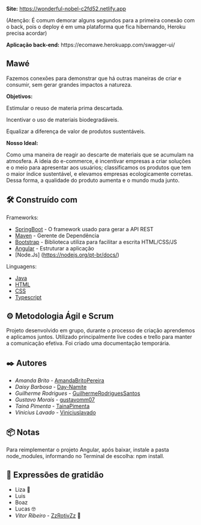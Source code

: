 <b>Site:</b> https://wonderful-nobel-c2fd52.netlify.app
<p>(Atenção: É comum demorar alguns segundos para a primeira conexão com o back, pois o deploy é em uma plataforma que fica hibernando, Heroku precisa acordar)</p>
<b>Aplicação back-end:</b> https://ecomawe.herokuapp.com/swagger-ui/

## Mawé

Fazemos conexões para demonstrar que há outras maneiras de criar e consumir, sem gerar grandes impactos a natureza.

<p><b> Objetivos:</b></p>

<p>Estimular o reuso de materia prima descartada.</p>
<p>Incentivar o uso de materiais biodegradáveis. </p>
<p>Equalizar a diferença de valor de produtos sustentáveis. </p>

<p><b>Nosso Ideal:</b></p>

Como uma maneira de reagir ao descarte de materiais que se acumulam na atmosfera. A ideia do e-commerce, é incentivar empresas a criar soluções e o meio para apresentar aos usuários; classificamos os produtos que tem o maior índice sustentável, e elevamos empresas ecologicamente corretas. Dessa forma, a qualidade do produto aumenta e o mundo muda junto.

## 🛠️ Construído com
<p>Frameworks:</p>

* [SpringBoot](https://docs.spring.io/spring-boot/docs/current/reference/htmlsingle/) - O framework usado para gerar a API REST 
* [Maven](https://maven.apache.org/) - Gerente de Dependência
* [Bootstrap](https://getbootstrap.com/docs/5.0/getting-started/introduction/) - Biblioteca utiliza para facilitar a escrita HTML/CSS/JS
* [Angular](https://angular.io/cli) - Estruturar a aplicação
* [Node.Js] (https://nodejs.org/pt-br/docs/)

<p>Linguagens:</p>

* [Java](https://docs.oracle.com/javase/7/docs/api/)
* [HTML](https://devdocs.io/html/)
* [CSS](https://devdocs.io/css/) 
* [Typescript](https://typedoc.org/guides/doccomments/) 

## ⚙️ Metodologia Ágil e Scrum

Projeto desenvolvido em grupo, durante o processo de criação aprendemos e aplicamos juntos.
Utilizado principalmente live codes e trello para manter a comunicação efetiva.
Foi criado uma documentação temporária.

## ✒️ Autores

* *Amanda Brito* - [AmandaBritoPereira](https://github.com/AmandaBritoPereira)
* *Daisy Barbosa* - [Day-Namite](https://github.com/Day-Namite)
* *Guilherme Rodrigues* - [GuilhermeRodriguesSantos](https://github.com/GuilhermeRodriguesSantos)
* *Gustavo Morais* - [gustavomm07](https://github.com/gustavomm07)
* *Tainá Pimenta* - [TainaPimenta](https://github.com/TainaPimenta)
* *Vinicius Lavado* - [Viniciuslavado](https://github.com/Viniciuslavado)

## 📦 Notas

Para reimplementar o projeto Angular, após baixar, instale a pasta node_modules, informando no Terminal de escolha: npm install.

## 🎁 Expressões de gratidão

* Liza 📢
* Luis
* Boaz
* Lucas 🤓
* *Vitor Ribeiro* - [ZzRotivZz](https://github.com/ZzRotivZz) 🍺
